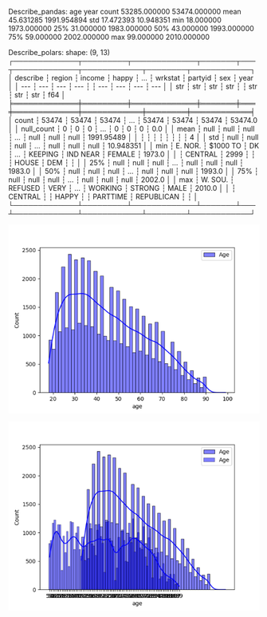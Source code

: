 Describe_pandas:
                age          year
count  53285.000000  53474.000000
mean      45.631285   1991.954894
std       17.472393     10.948351
min       18.000000   1973.000000
25%       31.000000   1983.000000
50%       43.000000   1993.000000
75%       59.000000   2002.000000
max       99.000000   2010.000000

Describe_polars:
shape: (9, 13)
┌─────────────┬─────────┬─────────────┬───────┬───┬─────────────┬────────────┬────────┬────────────┐
│ describe    ┆ region  ┆ income      ┆ happy ┆ … ┆ wrkstat     ┆ partyid    ┆ sex    ┆ year       │
│ ---         ┆ ---     ┆ ---         ┆ ---   ┆   ┆ ---         ┆ ---        ┆ ---    ┆ ---        │
│ str         ┆ str     ┆ str         ┆ str   ┆   ┆ str         ┆ str        ┆ str    ┆ f64        │
╞═════════════╪═════════╪═════════════╪═══════╪═══╪═════════════╪════════════╪════════╪════════════╡
│ count       ┆ 53474   ┆ 53474       ┆ 53474 ┆ … ┆ 53474       ┆ 53474      ┆ 53474  ┆ 53474.0    │
│ null_count  ┆ 0       ┆ 0           ┆ 0     ┆ … ┆ 0           ┆ 0          ┆ 0      ┆ 0.0        │
│ mean        ┆ null    ┆ null        ┆ null  ┆ … ┆ null        ┆ null       ┆ null   ┆ 1991.95489 │
│             ┆         ┆             ┆       ┆   ┆             ┆            ┆        ┆ 4          │
│ std         ┆ null    ┆ null        ┆ null  ┆ … ┆ null        ┆ null       ┆ null   ┆ 10.948351  │
│ min         ┆ E. NOR. ┆ $1000 TO    ┆ DK    ┆ … ┆ KEEPING     ┆ IND NEAR   ┆ FEMALE ┆ 1973.0     │
│             ┆ CENTRAL ┆ 2999        ┆       ┆   ┆ HOUSE       ┆ DEM        ┆        ┆            │
│ 25%         ┆ null    ┆ null        ┆ null  ┆ … ┆ null        ┆ null       ┆ null   ┆ 1983.0     │
│ 50%         ┆ null    ┆ null        ┆ null  ┆ … ┆ null        ┆ null       ┆ null   ┆ 1993.0     │
│ 75%         ┆ null    ┆ null        ┆ null  ┆ … ┆ null        ┆ null       ┆ null   ┆ 2002.0     │
│ max         ┆ W. SOU. ┆ REFUSED     ┆ VERY  ┆ … ┆ WORKING     ┆ STRONG     ┆ MALE   ┆ 2010.0     │
│             ┆ CENTRAL ┆             ┆ HAPPY ┆   ┆ PARTTIME    ┆ REPUBLICAN ┆        ┆            │
└─────────────┴─────────┴─────────────┴───────┴───┴─────────────┴────────────┴────────┴────────────┘

![age](plot_age_pandas.png)


![age](plot_age_polars.png)
